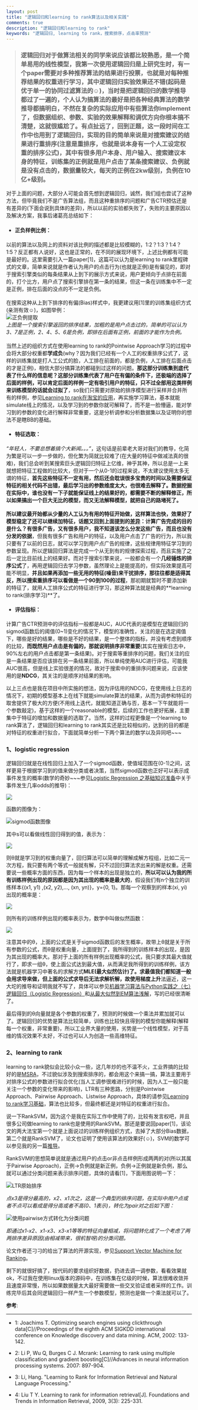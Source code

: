```yaml
---
layout: post
title: "逻辑回归和learning to rank算法以及相关实践"
comments: true
description: "逻辑回归和learning to rank"
keywords: "逻辑回归, learning to rank，搜索排序，点击率预测"
---
```


>### **逻辑回归对于做算法相关的同学来说应该都比较熟悉，是一个简单易用的线性模型，我第一次使用逻辑回归是上研究生时，有一个paper需要对多种推荐算法的结果进行投票，也就是对每种推荐结果的权重进行学习，其中逻辑回归实验效果还不错(起码是优于单一的协同过滤算法的☺)，当时是把逻辑回归的数学推导都过了一遍的，个人认为搞算法的最好是把各种经典算法的数学推导都搞明白，不然在复杂的实际应用中有些算法你implement了，但数据组织、参数、实验的效果解释和调优方向你根本搞不清楚，这就很尴尬了。有点扯远了，回到正题，这一段时间在工作中也用到了逻辑回归，实现的目的简单来说是对搜索建议的结果进行重排序(注意是重排序，也就是说本身有一个人工设定权重的排序公式)，其中有很多用户本身、用户输入、搜索建议本身的特征，训练集的正例就是用户点击了某条搜索建议、负例就是没有点击的，数据量较大，每天的正例在2kw级别，负例在10亿+级别。**

对于上面的问题，大部分人可能会首先想到逻辑回归，诚然，我们组也尝试了这种方法，但毕竟我们不是广告算法组，而且这种重排序的问题和广告CTR预估还是有差异的(下面会说到具体的<A NAME="LTR_LR">差异</a>)，所以以前的实验都失败了，失败的主要原因以及解决方案，我事后诸葛亮总结如下：

* #### **正负样例比例**：  
以前的算法以及网上的资料对该比例的描述都是比较模糊的，1:2？1:3？1:4？1:5？反正都有人说好，这也是正常的，在不同的展现环境下，上述比例都有可能是最好的。这里需要引入一篇paper[1]，这篇可以认为是learning to rank里程碑式的文章，简单来说就是作者认为用户的点击行为(也就是正例)是有偏见的，即对于搜索引擎类似的每条结果从上到下的展示方式来说，用户更倾向于点排在前面的，打个比方，用户点了搜索引擎排在第一条的结果，但这一条在训练集中不一定是正例，排在后面的没点的不一定是负例。  
<br>在搜索这种从上到下排序的有偏(Bias)样式中，我更建议用[1]里的训练集组织方式(亲测有效☺)，如图举例：  
![正负例提取](https://luminarytian.github.io/images/正负例.png)  
_上图是一个搜索引擎返回的排序结果，加粗的是用户点击过的，简单的可以认为3、7是正例，2、4、5、6是负例，即排在后面有正例，前面的才能作为负例。_  
<br>当然上述的组织方式在使用learning to rank的Pointwise Approach学习的过程中会将大部分权重都**学成负**(why？因为我们已经有一个人工的权重排序公式了，这样的训练集就是打人工公式的脸，人工排在前面的，都是负例，人工排在后面点击的才是正例)，相信大部分搞算法的都碰到过这样的问题。**那这部分训练集到底代表了什么样的信息呢？这部分训练集代表了用户在有偏的条件下，还极端的选择了后面的样例，可以肯定后面的样例一定有吸引用户的特征，只不过全部用这类样例来训练模型的话就会过拟了**，so我们只需要对原始的排序模型进行采样并合并所有的样例，参见[Learning to rank在淘宝的应用](http://club.alibabatech.org/article_detail.htm?articleId=54)，再实施学习算法，基本就能simulate线上的情况，以及学习到的参数你就可解释了，而不是一脸懵逼，能对学习到的参数的变化进行解释非常重要，这是分析调参和分析数据集以及证明你的想法不是瞎BB的基础。

* #### **特征选取**：  
_“年轻人，不要总想着搞个大新闻。。。”_，这句话是前辈老大哥对我们的教导，化简为繁是可以一步一步做的，但化繁为简就比较难了(在大量的特征中做减法真的很难)，我们总会听到某搜索巨头逻辑回归特征上亿维，神乎其神，所以总是一上来就想把特征工程做的比较大，但对于一个从0-1的过程来说，不太建议使用太多无谓的特征，**首先这些特征不一定有用，然后还会耽误很多宝贵的时间以及需要保证特征的相关代码不出错，最后学习出的参数维度太大，也很难去解释了。**数据挖掘在实际中，谁也没有一下子就能保证线上的结果好的，都需要不断的解释修正，所以如果搞出一个巨大无比的模型，而又无法解释模型，就把自己的路堵死了。  
<br>所以建议最开始都从少量的人工认为有用的特征开始做，这样算法也快，效果好了模型稳定了还可以继续加特征，话题又回到上面提到的[差异](#LTR_LR)：计算广告完成的目的是什么？有很多广告，又有很多用户，我不知道该怎么分发这些广告，而且也没有分发的**依据**，但我有很多广告和用户的特征，以及用户点击了广告的行为，所以我只要有了以前的日志，就可以学习到用户点广告的规律，这些规律用特征学习到的参数呈现。所以逻辑回归算法是完成一个从无到有的规律探索过程，而且实施了之后一定比目前线上的结果好。而对于搜索引擎来说，一般都会有一个**几经锤炼的排序公式**了，再用逻辑回归去学习参数，虽然理论上是能提高的，但实际效果提高可能不明显，**并且如果再添加一些无用的特征(噪音)来干扰排序，那往往都是适得其反，所以搜索重排序可以看做是一个90到100的过程**，那初期就暂时不要添加新的特征了，就用人工排序公式的特征进行学习，那这种算法就是经典的**learning to rank(排序学习)**了。

* #### **评估指标**：  
计算广告CTR预测中的评估指标一般都是AUC，AUC代表的是模型在逻辑回归的sigmod函数后的阈值(0~1)变化的情况下，模型的准确性，关注的是在选定阈值下，哪些是好的结果，哪些是不好的结果，是一个整体的指标，并没有考虑到顺序的比较，**而既然用户点击是有偏的，那就说明排序非常重要**(其实在搜索日志中，90%左右的用户点击都是第一条结果)。对于搜索等重排序的问题，我们关注的应是一条结果是否应该排在另一条结果前面，所以单纯使用AUC进行评估，可能我AUC很高，但是线上实验很差的情况，故对于搜索中的重排序问题来说，应该使用的是**NDCG**，其关注的是顺序对结果的影响。

以上三点也是我在项目中所实施的想法，因为评估用的NDCG，在使用线上日志的情况下，初期的模型基本上在线下就能simulate算法的结果，从而为调参和特征的取舍提供了极大的方便(不用线上迭代，就能知道正确与否，基本一下午就能将一个参数敲定)，基于这样的一个reasonable的模型，后续的工作也更好拓展，主要集中于特征的增加和数据量的选取了。当然，这样的过程更像是一个learning to rank算法了，逻辑回归和learning to rank其实还是比较相似的，达到的目的都是对特征的权重进行拟合，下面就简单分析一下两个算法的数学以及异同吧~~~

<div class="divider"></div>

### **1、logistic regression**

逻辑回归就是在线性回归上加入了一个sigmod函数，使值域范围在(0-1)之间，这样更易于根据学习到的值来做分类或者决策，当然sigmod函数也正好可以表示成事件发生的概率(数学的奇妙~~~参见[Logistic Regression 之基础知识准备](http://www.cnblogs.com/daniel-D/archive/2013/05/30/3109276.html)中关于事件发生几率odds的推导)：

<img src="http://chart.googleapis.com/chart?cht=tx&chl=\Large sigmod(s)=\frac{1}{1%2be^{-s}}">

函数的图像为：

![sigmod函数图像](https://luminarytian.github.io/images/sigmod函数图像.png)

其中s可以看做线性回归得到的值，表示为：

<img src="http://chart.googleapis.com/chart?cht=tx&chl=\Large s=\th^tx">

则θ就是学习到的权重向量了，回归算法可以简单的理解成解方程组，比如二元一次方程，我只要有两个等式一般就有解，只不过回归算法求出来的解是权重。还需要说一些概率方面的东西，因为每一个样本的出现是独立的，**所以可以认为我的所有训练样例出现的原因都是因为其出现的概率是最大的**，假设我们有n个独立的训练样本{(x1, y1) ,(x2, y2),…, (xn, yn)}，y={0, 1}。那每一个观察到的样本(xi, yi)出现的概率是：

<img src="http://chart.googleapis.com/chart?cht=tx&chl=\Large P(x_i,y_i)=P(\frac{y_i=1}{x_i})^{y_i}(1-P(\frac{y_i=1}{x_i}))^{1-y_i}">

则所有的训练样例出现的概率表示为，数学中叫做似然函数：

<img src="http://chart.googleapis.com/chart?cht=tx&chl=\Large L(\th)=\prod{P(\frac{y_i=1}{x_i})^{y_i}(1-P(\frac{y_i=1}{x_i}))^{1-y_i}}">

注意其中的θ，上面的公式是关于sigmod函数后的发生概率，故带上θ就是关于所有参数的公式，而θ是权重向量，上面提到了，我所得到的训练样本的出现，是因为其出现的概率大。那对于上面的所有样例出现概率的公式，我只要求其最大值就行了，即求一组θ，使上面公式达到最大值，从而满足我所得到的训练样例，该方法就是机器学习中著名的求解方式**MLE(最大似然估计)**了。求最值我们都知道一般会用求导来做，但上面的公式求导后无法求解析解，故使用**梯度上升**法逼近，这一大坨的推导和证明我就不写了，具体可以参见[机器学习算法与Python实践之（七）逻辑回归（Logistic Regression）](http://blog.csdn.net/zouxy09/article/details/20319673)和[从最大似然到EM算法浅解](http://blog.csdn.net/zouxy09/article/details/8537620)，写的已经很清晰了。

最后得到的θ向量就是各个参数的权重了，预测的时候做一个乘法并累加就可以了。逻辑回归的优势是算法比较简单，训练也比较快且得到的模型你能解释(解释每一个权重，非常重要)，所以工业界大量的使用，劣势是一个线性模型，对于高维的情况效果不太好，不过也可以人为创造一些高维特征。

<div class="divider"></div>

### **2、learning to rank**

learning to rank貌似会比较小众一些，这几年炒的也不温不火，工业界搞的比较好的是[MSRA](https://www.microsoft.com/en-us/research/project/mslr/)，不过貌似涉及到搜索排序的，都会用这个来搞一搞，算法主要用于对排序公式的参数进行拟合优化(当人工调参很难进行的时候，因为人工一般只能关注一个参数的变化带来的影响)，LTR有三种思路，分别是Pointwise Approach、Pairwise Approach、Listwise Approach，具体的请参见[Learning to rank学习基础](http://kubicode.me/2016/02/15/Machine%20Learning/Learning-To-Rank-Base-Knowledge/#NDCG)，算法也比较多，但最终都还是对特征的权重进行拟合。

说一下RankSVM，因为这个是我在实际工作中使用了的，比较有发言权吧，并且很多公司做learning to rank也是使用的RankSVM。那还是要说回paper[1]，该论文的两大法宝第一个就是上面说过的训练样例组织方式，去掉了大部分Bias数据，第二个就是RankSVM了，论文也证明了使用该算法的效果好(☺)，SVM的数学可以参见我的另一篇[推导](https://luminarytian.github.io/2015/SVM-%E6%95%B0%E5%AD%A6%E6%8E%A8%E5%AF%BC%E5%8F%8A%E5%BA%94%E7%94%A8/)。

RankSVM的思想简单说就是通过用户的点击or非点击样例形成两两的对(所以其属于Pairwise Approach)，正例->负例就是新正例，负例->正例就是新负例，那么就可以通过分类问题来表示排序问题，具体的请看[1]，下面用图说明一下：

![LTR原始排序](https://luminarytian.github.io/images/LTR原始排序.png)

_点x3是得分最高的，x2、x1次之，这是一个典型的排序问题，在实际中用户点或者不点可以看成是得分高或者不高(0、1表示)，转化为pair对之后如下图：_

![使用pairwise方式转化为分类问题](https://luminarytian.github.io/images/使用pairwise方式转化为分类问题.png)

_即通过x1-x2、x1-x3、x3-x1等等的特征向量相减，将问题转化成了一个考虑了两两排序差异原因(由相减带来，很机智呀)的分类问题。_

论文作者还刁刁的给出了算法的开源实现，参见[Support Vector Machine for Ranking](http://www.cs.cornell.edu/people/tj/svm_light/svm_rank.html)。

剩下的就很好搞了，按代码的要求组织好数据，扔进去调一调参数，看看效果就ok，不过我在使用linux版本的源码中，在训练集在亿级的时候，算法很难收敛并且速度非常慢，所以如果数据量太大最好需要做一些交叉验证或者采样的工作。训练完毕后其会同逻辑回归一样产生一个参数模型，预测也是做一个乘法就可以了。

**参考**:
 
---

* 1: Joachims T. Optimizing search engines using clickthrough data[C]//Proceedings of the eighth ACM SIGKDD international conference on Knowledge discovery and data mining. ACM, 2002: 133-142.

* 2: Li P, Wu Q, Burges C J. Mcrank: Learning to rank using multiple classification and gradient boosting[C]//Advances in neural information processing systems. 2007: 897-904.

* 3: Li, Hang. "Learning to Rank for Information Retrieval and Natural Language Processing."

* 4: Liu T Y. Learning to rank for information retrieval[J]. Foundations and Trends in Information Retrieval, 2009, 3(3): 225-331.
